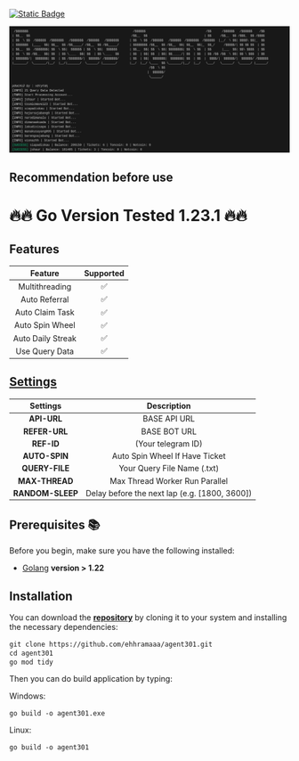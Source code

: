  [![Static Badge](https://img.shields.io/badge/Telegram-Bot%20Link-Link?style=for-the-badge&logo=Telegram&logoColor=white&logoSize=auto&color=blue)](https://t.me/Agent301Bot/app?startapp=onetime5024522783)

![demo](https://raw.githubusercontent.com/ehhramaaa/agent301/main/assets/Sunny_20240910_190645.png)

## Recommendation before use

# 🔥🔥 Go Version Tested 1.23.1 🔥🔥

## Features

|      Feature      | Supported |
| :---------------: | :-------: |
|  Multithreading   |    ✅     |
|   Auto Referral   |    ✅     |
|  Auto Claim Task  |    ✅     |
|  Auto Spin Wheel  |    ✅     |
| Auto Daily Streak |    ✅     |
|  Use Query Data   |    ✅     |

## [Settings](https://github.com/ehhramaaa/agent301/blob/main/config.yml)

|          Settings           |                                 Description                                  |
| :-------------------------: | :--------------------------------------------------------------------------: |
|    **API-URL**    |   BASE API URL   |
|         **REFER-URL**          |             BASE BOT URL              |
|         **REF-ID**          |             (Your telegram ID)              |
| **AUTO-SPIN** |            Auto Spin Wheel If Have Ticket             |
|   **QUERY-FILE**   |                    Your Query File Name (.txt)                    |
|     **MAX-THREAD**     |              Max Thread Worker Run Parallel                |
|       **RANDOM-SLEEP**        |                Delay before the next lap (e.g. [1800, 3600])                 |

## Prerequisites 📚

Before you begin, make sure you have the following installed:

- [Golang](https://go.dev/doc/install) **version > 1.22**

## Installation

You can download the [**repository**](https://github.com/ehhramaaa/agent301.git) by cloning it to your system and installing the necessary dependencies:

```shell
git clone https://github.com/ehhramaaa/agent301.git
cd agent301
go mod tidy
```

Then you can do build application by typing:

Windows:

```shell
go build -o agent301.exe
```

Linux:

```shell
go build -o agent301
```
